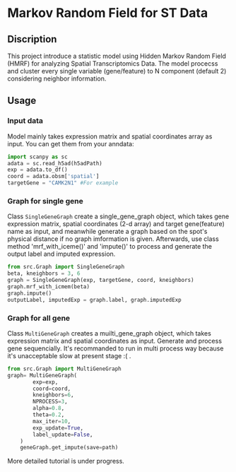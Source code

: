 # Markov Random Field for ST Data 

## Discription 

This project introduce a statistic model using Hidden Markov Random Field (HMRF) for analyzing Spatial Transcriptomics Data. 
The model procecss and cluster every single variable (gene/feature) to N component (default 2) considering neighbor information.

## Usage
### Input data 

Model mainly takes expression matrix and spatial coordinates array as input. You can get them from your anndata:

```python
import scanpy as sc
adata = sc.read_h5ad(h5adPath) 
exp = adata.to_df()
coord = adata.obsm['spatial']
targetGene = "CAMK2N1" #For example 
```

### Graph for single gene 
Class `SingleGeneGraph` create a single_gene_graph object, which takes gene expression matrix, spatial coordinates (2-d array) and target gene(feature) name as input, and meanwhile generate a graph based on the spot's physical distance if no graph imformation is given. Afterwards, use class method 'mrf_with_iceme()' and 'impute()' to process and generate the output label and imputed expression.

```python
from src.Graph import SingleGeneGraph 
beta, kneighbors = 3, 6
graph = SingleGeneGraph(exp, targetGene, coord, kneighbors)
graph.mrf_with_icmem(beta)
graph.impute()
outputLabel, imputedExp = graph.label, graph.imputedExp
```

### Graph for all gene
Class `MultiGeneGraph` creates a muilti_gene_graph object, which takes expression matrix and spatial coordinates as input. Generate and process gene sequencially. It's recommanded to run in multi process way because it's unacceptable slow at present stage :( . 

```python
from src.Graph import MultiGeneGraph
graph= MultiGeneGraph(
        exp=exp,
        coord=coord,
        kneighbors=6,
        NPROCESS=3,
        alpha=0.8,
        theta=0.2,
        max_iter=10,
        exp_update=True,
        label_update=False,
    )
    geneGraph.get_impute(save=path)
```

More detailed tutorial is under progress.
